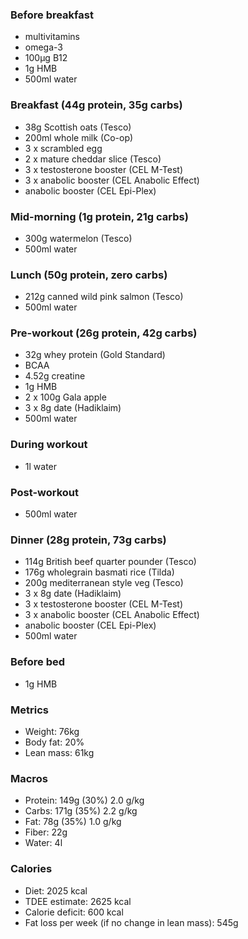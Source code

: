 ### Before breakfast

- multivitamins
- omega-3
- 100μg B12
- 1g HMB
- 500ml water

### Breakfast (44g protein, 35g carbs)

- 38g Scottish oats (Tesco)
- 200ml whole milk (Co-op)
- 3 x scrambled egg
- 2 x mature cheddar slice (Tesco)
- 3 x testosterone booster (CEL M-Test)
- 3 x anabolic booster (CEL Anabolic Effect)
- anabolic booster (CEL Epi-Plex)

### Mid-morning (1g protein, 21g carbs)

- 300g watermelon (Tesco)
- 500ml water

### Lunch (50g protein, zero carbs)

- 212g canned wild pink salmon (Tesco)
- 500ml water

### Pre-workout (26g protein, 42g carbs)

- 32g whey protein (Gold Standard)
- BCAA
- 4.52g creatine
- 1g HMB
- 2 x 100g Gala apple
- 3 x 8g date (Hadiklaim)
- 500ml water

### During workout

- 1l water

### Post-workout

- 500ml water

### Dinner (28g protein, 73g carbs)

- 114g British beef quarter pounder (Tesco)
- 176g wholegrain basmati rice (Tilda)
- 200g mediterranean style veg (Tesco)
- 3 x 8g date (Hadiklaim)
- 3 x testosterone booster (CEL M-Test)
- 3 x anabolic booster (CEL Anabolic Effect)
- anabolic booster (CEL Epi-Plex)
- 500ml water

### Before bed

- 1g HMB

### Metrics

- Weight: 76kg
- Body fat: 20%
- Lean mass: 61kg

### Macros

- Protein: 149g (30%) 2.0 g/kg
- Carbs: 171g (35%) 2.2 g/kg
- Fat: 78g (35%) 1.0 g/kg
- Fiber: 22g
- Water: 4l

### Calories

- Diet: 2025 kcal
- TDEE estimate: 2625 kcal
- Calorie deficit: 600 kcal
- Fat loss per week (if no change in lean mass): 545g